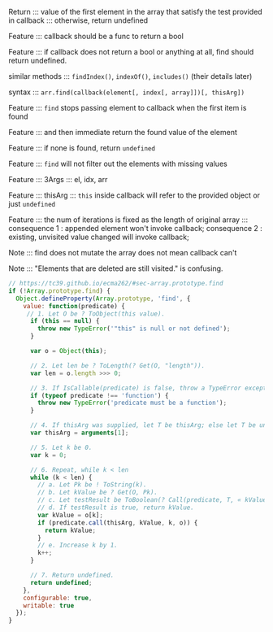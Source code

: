 Return ::: value of the first element in the array that satisfy the test provided in callback ::: otherwise, return undefined

Feature ::: callback should be a func to return a bool 

Feature ::: if callback does not return a bool or anything at all, find should return undefined.

similar methods ::: `findIndex()`, `indexOf()`, `includes()` (their details later)

syntax ::: `arr.find(callback(element[, index[, array]])[, thisArg])`

Feature ::: `find` stops passing element to callback when the first item is found 

Feature ::: and then immediate return the found value of the element

Feature ::: if none is found, return `undefined`

Feature ::: `find` will not filter out the elements with missing values

Feature ::: 3Args ::: el, idx, arr

Feature ::: thisArg ::: `this` inside callback will refer to the provided object or just `undefined`

Feature ::: the num of iterations is fixed as the length of original array ::: consequence 1 : appended element won't invoke callback; consequence 2 : existing, unvisited value changed will invoke callback; 

Note ::: find does not mutate the array does not mean callback can't

Note ::: "Elements that are deleted are still visited." is confusing. 



```Javascript
// https://tc39.github.io/ecma262/#sec-array.prototype.find
if (!Array.prototype.find) {
  Object.defineProperty(Array.prototype, 'find', {
    value: function(predicate) {
     // 1. Let O be ? ToObject(this value).
      if (this == null) {
        throw new TypeError('"this" is null or not defined');
      }

      var o = Object(this);

      // 2. Let len be ? ToLength(? Get(O, "length")).
      var len = o.length >>> 0;

      // 3. If IsCallable(predicate) is false, throw a TypeError exception.
      if (typeof predicate !== 'function') {
        throw new TypeError('predicate must be a function');
      }

      // 4. If thisArg was supplied, let T be thisArg; else let T be undefined.
      var thisArg = arguments[1];

      // 5. Let k be 0.
      var k = 0;

      // 6. Repeat, while k < len
      while (k < len) {
        // a. Let Pk be ! ToString(k).
        // b. Let kValue be ? Get(O, Pk).
        // c. Let testResult be ToBoolean(? Call(predicate, T, « kValue, k, O »)).
        // d. If testResult is true, return kValue.
        var kValue = o[k];
        if (predicate.call(thisArg, kValue, k, o)) {
          return kValue;
        }
        // e. Increase k by 1.
        k++;
      }

      // 7. Return undefined.
      return undefined;
    },
    configurable: true,
    writable: true
  });
}

```


